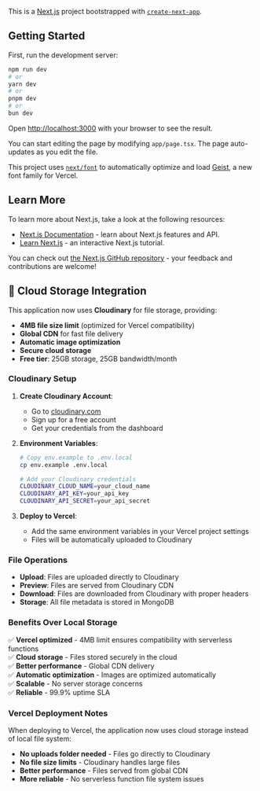 This is a [Next.js](https://nextjs.org) project bootstrapped with [`create-next-app`](https://nextjs.org/docs/app/api-reference/cli/create-next-app).

## Getting Started

First, run the development server:

```bash
npm run dev
# or
yarn dev
# or
pnpm dev
# or
bun dev
```

Open [http://localhost:3000](http://localhost:3000) with your browser to see the result.

You can start editing the page by modifying `app/page.tsx`. The page auto-updates as you edit the file.

This project uses [`next/font`](https://nextjs.org/docs/app/building-your-application/optimizing/fonts) to automatically optimize and load [Geist](https://vercel.com/font), a new font family for Vercel.

## Learn More

To learn more about Next.js, take a look at the following resources:

- [Next.js Documentation](https://nextjs.org/docs) - learn about Next.js features and API.
- [Learn Next.js](https://nextjs.org/learn) - an interactive Next.js tutorial.

You can check out [the Next.js GitHub repository](https://github.com/vercel/next.js) - your feedback and contributions are welcome!

## 🚀 **Cloud Storage Integration**

This application now uses **Cloudinary** for file storage, providing:
- **4MB file size limit** (optimized for Vercel compatibility)
- **Global CDN** for fast file delivery
- **Automatic image optimization**
- **Secure cloud storage**
- **Free tier**: 25GB storage, 25GB bandwidth/month

### **Cloudinary Setup**

1. **Create Cloudinary Account**:
   - Go to [cloudinary.com](https://cloudinary.com)
   - Sign up for a free account
   - Get your credentials from the dashboard

2. **Environment Variables**:
   ```bash
   # Copy env.example to .env.local
   cp env.example .env.local
   
   # Add your Cloudinary credentials
   CLOUDINARY_CLOUD_NAME=your_cloud_name
   CLOUDINARY_API_KEY=your_api_key
   CLOUDINARY_API_SECRET=your_api_secret
   ```

3. **Deploy to Vercel**:
   - Add the same environment variables in your Vercel project settings
   - Files will be automatically uploaded to Cloudinary

### **File Operations**

- **Upload**: Files are uploaded directly to Cloudinary
- **Preview**: Files are served from Cloudinary CDN
- **Download**: Files are downloaded from Cloudinary with proper headers
- **Storage**: All file metadata is stored in MongoDB

### **Benefits Over Local Storage**

✅ **Vercel optimized** - 4MB limit ensures compatibility with serverless functions  
✅ **Cloud storage** - Files stored securely in the cloud  
✅ **Better performance** - Global CDN delivery  
✅ **Automatic optimization** - Images are optimized automatically  
✅ **Scalable** - No server storage concerns  
✅ **Reliable** - 99.9% uptime SLA

### **Vercel Deployment Notes**

When deploying to Vercel, the application now uses cloud storage instead of local file system:
- **No uploads folder needed** - Files go directly to Cloudinary
- **No file size limits** - Cloudinary handles large files
- **Better performance** - Files served from global CDN
- **More reliable** - No serverless function file system issues
